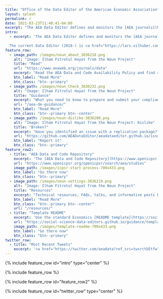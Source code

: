 ```yaml
---
title: "Office of the Data Editor of the American Economic Association"
layout: splash
permalink: /
date: 2021-03-23T11:48:41-04:00
excerpt: "The AEA Data Editor defines and monitors the [AEA journals](https://www.aeaweb.org/journals/)' approach to data and reproducibility."
intro: 
  - excerpt: 'The AEA Data Editor defines and monitors the [AEA journals](https://www.aeaweb.org/journals/) approach to data and reproducibility. <br/>
  
  The current Data Editor (2018-) is <a href="https://lars.vilhuber.com/">Lars Vilhuber</a> (Cornell University).'
feature_row:
  - image_path: /images/noun_about_3836218.png
    alt: "Image: Ilham Fitrotul Hayat from the Noun Project"
    title: "Read"
    url: "https://www.aeaweb.org/journals/data"
    excerpt: "Read the AEA Data and Code Availability Policy and find relevant documents"
    btn_label: "Read More"
    btn_class: "btn--primary"
  - image_path: /images/noun_Check_3836232.png
    alt: "Image: Ilham Fitrotul Hayat from the Noun Project"
    title: "Guidance"
    excerpt: "What you need to know to prepare and submit your compliant replication package."
    url: "/aea-de-guidance/"
    btn_label: "Read More"
    btn_class: "btn--primary btn--center"
  - image_path: /images/noun-dislike-3836208.png
    alt: "Image: Ilham Fitrotul Hayat from the Noun Project: Dislike"
    title: "Broken?"
    excerpt: "Have you identified an issue with a replication package?"
    url: "https://github.com/AEADataEditor/aeadataeditor.github.io/issues/new/choose"
    btn_label: "Report it"
    btn_class: "btn--primary"
feature_row2:
  - title: "AEA Data and Code Repository"
    excerpt: 'The [AEA Data and Code Repository](https://www.openicpsr.org/openicpsr/search/aea/studies) can be found at [https://www.openicpsr.org/openicpsr/search/aea/studies](https://www.openicpsr.org/openicpsr/search/aea/studies). Also find our [auxiliary repository at Zenodo](https://zenodo.org/communities/aeajournals/). '
    url: "https://www.openicpsr.org/openicpsr/search/aea/studies"
    image_path: /images/icpsr-start-process-700x433.png
    btn_label: "Go there now"
    btn_class: "btn--primary"
  - image_path: /images/noun-settings-3836219.png
    alt: "Image: Ilham Fitrotul Hayat from the Noun Project"
    title: "Resources"
    excerpt: "Technical resources, FAQs, talks, and informative posts by the AEA Data Editor"
    btn_label: "Read More"
    btn_class: "btn--primary btn--center"
    url: "/resources/"
  - title: "Template README"
    excerpt: 'Use the standard Economics [README template](https://social-science-data-editors.github.io/guidance/template-README.html) for better compliance.'
    url: "https://social-science-data-editors.github.io/guidance/template-README.html"
    image_path: /images/template-readme-700x433.png
    btn_label: "Go there now"
    btn_class: "btn--primary"
twitter_row:
  - title: "Most Recent Tweets"
    excerpt: '<a href="https://twitter.com/aeadata?ref_src=twsrc%5Etfw" class="twitter-follow-button" data-show-count="false">Follow @aeadata</a><script async src="https://platform.twitter.com/widgets.js" charset="utf-8"></script> <br/><a class="twitter-timeline" href="https://twitter.com/AeaData?ref_src=twsrc%5Etfw">Tweets by AeaData</a> <script async src="https://platform.twitter.com/widgets.js" charset="utf-8"></script>'
---
```


{% include feature_row id="intro" type="center" %}

{% include feature_row %}

{% include feature_row id="feature_row2" %}





{% include feature_row id="twitter_row" type="center" %}
